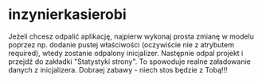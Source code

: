 # inzynierkasierobi
Jeżeli chcesz odpalić aplikację, najpierw wykonaj prosta zmianę w modelu poprzez np. dodanie pustej właściwości (oczywiście nie z atrybutem required), 
wtedy zostanie odpalony inicjalizer. Następnie odpal projekt i przejdź do zakładki "Statystyki strony". To spowoduje realne załadowanie danych z inicjalizera.
Dobraej zabawy - niech stos będzie z Tobą!!!
